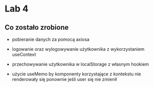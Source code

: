 # Lab 4

## Co zostało zrobione

+ pobieranie danych za pomocą axiosa

+ logowanie oraz wylogowywanie użytkownika z wykorzystaniem useContext

+ przechowywanie użytkownika w localStorage z własnym hookiem

+ użycie useMemo by komponenty korzystające z kontekstu nie renderowały się ponownie jeśli user się nie zmienił